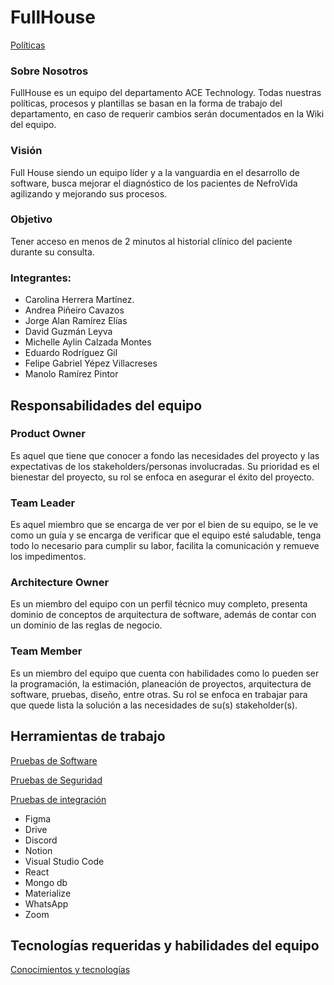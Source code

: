 # FullHouse

[Políticas](FullHouse%2026d00b91dad14cb58ede98d5de77e329/Poli%CC%81ticas%20e35644bf50104f949b1ac75484cdf402.md)

### **Sobre Nosotros**

FullHouse es un equipo del departamento ACE Technology. Todas nuestras políticas, procesos y plantillas se basan en la forma de trabajo del departamento, en caso de requerir cambios serán documentados en la Wiki del equipo.

### **Visión**

Full House siendo un equipo líder y a la vanguardia en el desarrollo de software, busca mejorar el diagnóstico de los pacientes de NefroVida agilizando y mejorando sus procesos.

### Objetivo

Tener acceso en menos de 2 minutos al historial clínico del paciente durante su consulta.

### Integrantes:

- Carolina Herrera Martínez.
- Andrea Piñeiro Cavazos
- Jorge Alan Ramírez Elías
- David Guzmán Leyva
- Michelle Aylin Calzada Montes
- Eduardo Rodríguez Gil
- Felipe Gabriel Yépez Villacreses
- Manolo Ramírez Pintor

## Responsabilidades del equipo

### Product Owner

Es aquel que tiene que conocer a fondo las necesidades del proyecto y las expectativas de los stakeholders/personas involucradas. Su prioridad es el bienestar del proyecto, su rol se enfoca en asegurar el éxito del proyecto.

### Team Leader

Es aquel miembro que se encarga de ver por el bien de su equipo, se le ve como un guía y se encarga de verificar que el equipo esté saludable, tenga todo lo necesario para cumplir su labor, facilita la comunicación y remueve los impedimentos.

### Architecture Owner

Es un miembro del equipo con un perfil técnico muy completo, presenta dominio de conceptos de arquitectura de software, además de contar con un dominio de las reglas de negocio.

### Team Member

Es un miembro del equipo que cuenta con habilidades como lo pueden ser la programación, la estimación, planeación de proyectos, arquitectura de software, pruebas, diseño, entre otras. Su rol se enfoca en trabajar para que quede lista la solución a las necesidades de su(s) stakeholder(s).

## Herramientas de trabajo

[Pruebas de Software](FullHouse%2026d00b91dad14cb58ede98d5de77e329/Pruebas%20de%20Software%204da96005c1f548549bcdd3b5b652690e.md)

[Pruebas de Seguridad](FullHouse%2026d00b91dad14cb58ede98d5de77e329/Pruebas%20de%20Seguridad%209a1580ceb92a4028ba87c9f9c8a1c97c.md)

[Pruebas de integración](FullHouse%2026d00b91dad14cb58ede98d5de77e329/Pruebas%20de%20integracio%CC%81n%200f1ab8006ddf44038fdfeb654aadf76d.md)

- Figma
- Drive
- Discord
- Notion
- Visual Studio Code
- React
- Mongo db
- Materialize
- WhatsApp
- Zoom

## Tecnologías requeridas y habilidades del equipo

[Conocimientos y tecnologías ](FullHouse%2026d00b91dad14cb58ede98d5de77e329/Conocimientos%20y%20tecnologi%CC%81as%204bd019cc0018442a9af6025ee5c186fc.csv)